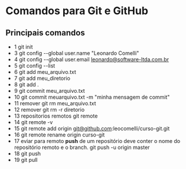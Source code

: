 # Comandos para Git e GitHub

## Principais comandos

- 1 git init
- 3 git config --global user.name "Leonardo Comelli"
- 4 git config --global user.email leonardo@software-ltda.com.br
- 5 git config --list
- 6 git add meu_arquivo.txt
- 7 git add meu_diretorio
- 8 git add .
- 9 git commit meu_arquivo.txt
- 10 git commit meuarquivo.txt -m "minha mensagem de commit"
- 11 remover git rm meu_arquivo.txt
- 12 remover git rm -r diretorio
- 13  repositorios remotos git remote
- 14  git remote -v
- 15 git remote add origin git@github.com:leocomelli/curso-git.git
- 16 git remote rename origin curso-git
-  17 eviar para remoto **push** de um repositório deve conter o nome do repositório remoto e o branch. git push -u origin master
- 18 git push
- 19 git pull 
